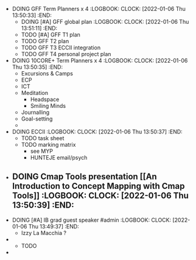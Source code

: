 - DOING GFF Term Planners x 4
  :LOGBOOK:
  CLOCK: [2022-01-06 Thu 13:50:33]
  :END:
	- DOING [#A] GFF global plan
	  :LOGBOOK:
	  CLOCK: [2022-01-06 Thu 13:51:11]
	  :END:
	- TODO [#A] GFF T1 plan
	- TODO GFF T2 plan
	- TODO GFF T3 ECCII integration
	- TODO GFF T4 personal project plan
- DOING 10CORE+ Term Planners x 4
  :LOGBOOK:
  CLOCK: [2022-01-06 Thu 13:50:35]
  :END:
	- Excursions & Camps
	- ECP
	- ICT
	- Meditation
		- Headspace
		- Smiling Minds
	- Journalling
	- Goal-setting
	-
- DOING ECCII 
  :LOGBOOK:
  CLOCK: [2022-01-06 Thu 13:50:37]
  :END:
	- TODO task sheet
	- TODO marking matrix
		- see MYP
		- HUNTEJE email/psych
- DOING Cmap Tools presentation [[An Introduction to Concept Mapping with Cmap Tools]]
  :LOGBOOK:
  CLOCK: [2022-01-06 Thu 13:50:39]
  :END:
	-
- DOING [#A] IB grad guest speaker #admin
  :LOGBOOK:
  CLOCK: [2022-01-06 Thu 13:49:37]
  :END:
	- Izzy La Macchia ?
-
	-
	  TODO
-